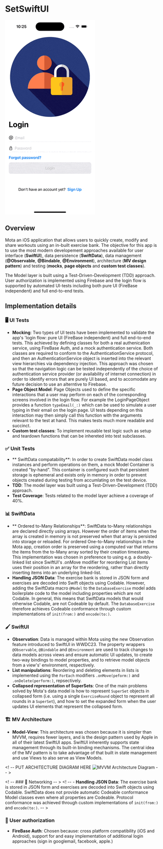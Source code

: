 # SetSwiftUI

![Usage gif](usage.gif)

## Overview

Mota an iOS application that allows users to quickly create, modify and share workouts using an in-built exercise bank. The objective for this app is to use the most modern developement approaches available for user interface (**SwiftUI**), data persistence (**SwiftData**), data management (**@Observable**, **@Bindable**, **@Environment**), architecture (**MV design pattern**) and testing (**mocks**, **page objects** and **custom test classes**). 

The Model layer is built using a Test-Driven-Development (TDD) approach. User authorization is implemented using Firebase and the login flow is supported by automated UI-tests including both pure UI (FireBase independent) and full end-to-end tests.  

## Implementation details

### 🖥️ UI Tests
- **Mocking**: Two types of UI tests have been implemented to validate the app's 'login flow: pure UI (FireBase independent) and full end-to-end tests. This achieved by defining classes for both a real authenication service, using FireBase Auth, and a mock authentication service. Both classes are required to conform to the AuthenticationService protocol, and then an AuthenticationService object is inserted into the relevant view hierarchies via dependency injection. This approach was chosen so that the navigation logic can be tested independently of the choice of authentication service provider (or availability of internet connection) in order to identify errors that are purely UI based, and to accomodate any future decision to use an alterntive to Firebase. 
- **Page Object Model**: Page Objects used to define the specific interactions that a user may perform on each of the corresponding screens involved in the login flow. For example the LoginPageObject provides a function `typeEmail(_:)` which can be used to simulate a user typing in their email on the login page. UI tests depending on this interaction may then simply call this function with the arguments relevant to the test at hand. This makes tests much more readable and succinct. 
- **Custom test classes**: To implement reusable test logic such as setup and teardown functions that can be inhereted into test subclasses.

### ✅  Unit Tests
- ** SwiftData compatability**: In order to create SwiftData model class instances and perform operations on them, a mock Model Container is created "by-hand". This container is configured such that persistent storage is ephemeral and exists only in memory in order to prevent objects created during testing from accumlating on the test device.   
- **TDD**:  The model layer was built using a Test-Driven-Development (TDD) approach. 
- **Test Coverage**: Tests related to the model layer achieve a coverage of 40%.

### 📊 SwiftData
- ** Ordered to-Many Relationships**: SwiftData to-Many relationships are declared directly using arrays. However the order of items when the array is created in memory is not preserved when that array is persisted into storage or reloaded. For ordered One-to-Many relationships in the Mota app, creation order is preserved using a computed var that returns the items from the to-Many array sorted by their creation timestamp. This implementation was chosen in preference to using e.g. a doubly-linked list since SwiftUI's .onMove modifier for reordering List items uses their position in an array for the reordering, rather than directly inserting items into an underlying linked-list.
- **Handling JSON Data**: The exercise bank is stored in JSON form and exercises are decoded into Swift objects using Codable. However, adding the SwiftData macro `@Model` to the `DatabaseExercise` model adds boilerplate code to the model including properties which are not Codable. In general, this means that SwiftData models that would otherwise Codable, are not Codeable by default. The `DatabaseExercise` therefore achieves Codeable conformance through custom implementations of `init(from:)` and `encode(to:)`.


### 🖌️ SwiftUI
- **Observation**: Data is managed within Mota using the new Observation feature introduced to SwiftUI in WWDC23. The property wrappers `@Observable`, `@Bindable` and `@Environment` are used to track changes to data models across views and ensure automatic UI updates, to create two-way bindings to model properties, and to retrieve model objects from a view's' environment, respectively.
- **List manipulations**: Reordering and deleting elements in lists is implemented using the `ForEach` modifiers `.onMove(peform:)` and `.onDelete(perform:)`, repsectively.
- **Collapsed representation of SuperSets**: One of the main problems solved by Mota's data model is how to represent `SuperSet` objects in collapsed form (i.e. using a single `ExerciseRound` object to represent all rounds in a `SuperSet`), and how to set the expanded form when the user updates UI elements that represent the collapsed form.  

### 🏗️ MV Architecture
- **Model-View**: This architecture was chosen because it is simpler than MVVM, requires fewer layers, and is the design pattern used by Apple in all of their latest SwiftUI apps. SwiftUI inherently supports state management through its built-in binding mechanisms. The central idea of the MV pattern is to take advantage of that built in state management and use Views to also serve as View Models. 

<! -- PUT ARCHITECTURE DIAGRAM HERE ![MVVM Architecture Diagram](SetSwiftUIStructure.png) -- >

<! -- ### 🔁 Networking -- >
<! -- - **Handling JSON Data**: The exercise bank is stored in JSON form and exercises are decoded into Swift objects using Codable. SwiftData does not provide automatic Codeable conformance Model classes even where all properties are Codeable. Protocol conformance was achieved through custom implementations of `init(from:)` and `encode(to:)`. -- >

### 🔑 User authorization
- **FireBase Auth**: Chosen because: cross platform compatibility (iOS and Android), support for and easy implementation of additional login approaches (sign in googlemail, facebook, apple.)


